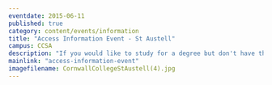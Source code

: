```yaml
---
eventdate: 2015-06-11
published: true
category: content/events/information
title: "Access Information Event - St Austell"
campus: CCSA
description: "If you would like to study for a degree but don't have the qualifications you need, then an..."
mainlink: "access-information-event"
imagefilename: CornwallCollegeStAustell(4).jpg
---
```

